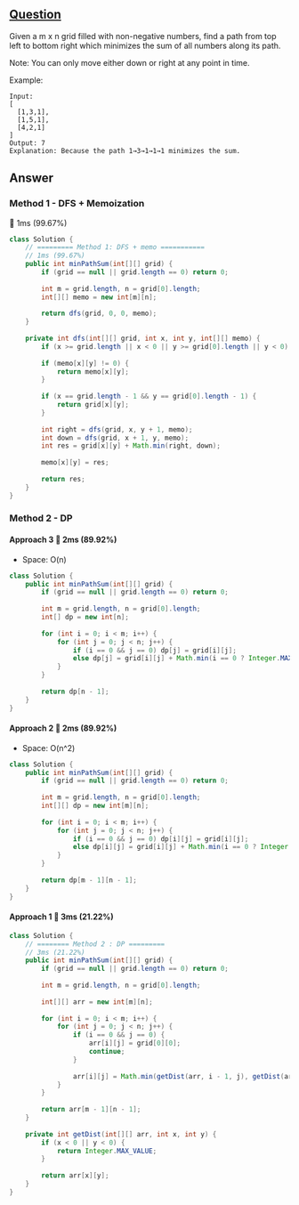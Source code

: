 ## [Question](https://leetcode.com/problems/minimum-path-sum/)

Given a m x n grid filled with non-negative numbers, find a path from top left to bottom right which minimizes the sum of all numbers along its path.

Note: You can only move either down or right at any point in time.

Example:
```
Input:
[
  [1,3,1],
  [1,5,1],
  [4,2,1]
]
Output: 7
Explanation: Because the path 1→3→1→1→1 minimizes the sum.
```

## Answer
### Method 1 - DFS + Memoization
:rocket: 1ms (99.67%) 
```java
class Solution {
    // ========= Method 1: DFS + memo ===========
    // 1ms (99.67%)
    public int minPathSum(int[][] grid) {
        if (grid == null || grid.length == 0) return 0;
        
        int m = grid.length, n = grid[0].length;
        int[][] memo = new int[m][n];
        
        return dfs(grid, 0, 0, memo);
    }
    
    private int dfs(int[][] grid, int x, int y, int[][] memo) {
        if (x >= grid.length || x < 0 || y >= grid[0].length || y < 0) return Integer.MAX_VALUE;
        
        if (memo[x][y] != 0) {
            return memo[x][y];
        }
        
        if (x == grid.length - 1 && y == grid[0].length - 1) {
            return grid[x][y];
        }
        
        int right = dfs(grid, x, y + 1, memo);
        int down = dfs(grid, x + 1, y, memo);
        int res = grid[x][y] + Math.min(right, down);
        
        memo[x][y] = res;
        
        return res;
    }
}
```
### Method 2 - DP
#### Approach 3 :rocket: 2ms (89.92%)
- Space: O(n)
```java
class Solution {
    public int minPathSum(int[][] grid) {
        if (grid == null || grid.length == 0) return 0;
        
        int m = grid.length, n = grid[0].length;
        int[] dp = new int[n];
        
        for (int i = 0; i < m; i++) {
            for (int j = 0; j < n; j++) {
                if (i == 0 && j == 0) dp[j] = grid[i][j];
                else dp[j] = grid[i][j] + Math.min(i == 0 ? Integer.MAX_VALUE: dp[j], j == 0 ? Integer.MAX_VALUE : dp[j - 1]);
            }
        }
        
        return dp[n - 1];
    }
}
```
#### Approach 2 :rocket: 2ms (89.92%)
- Space: O(n^2)
```java
class Solution {
    public int minPathSum(int[][] grid) {
        if (grid == null || grid.length == 0) return 0;
        
        int m = grid.length, n = grid[0].length;
        int[][] dp = new int[m][n];
        
        for (int i = 0; i < m; i++) {
            for (int j = 0; j < n; j++) {
                if (i == 0 && j == 0) dp[i][j] = grid[i][j];
                else dp[i][j] = grid[i][j] + Math.min(i == 0 ? Integer.MAX_VALUE: dp[i - 1][j], j == 0 ? Integer.MAX_VALUE : dp[i][j - 1]);
            }
        }
        
        return dp[m - 1][n - 1];
    }
}
```
#### Approach 1 :turtle: 3ms (21.22%) 
```java
class Solution {
    // ======== Method 2 : DP =========
    // 3ms (21.22%)
    public int minPathSum(int[][] grid) {
        if (grid == null || grid.length == 0) return 0;
        
        int m = grid.length, n = grid[0].length;
        
        int[][] arr = new int[m][n];
        
        for (int i = 0; i < m; i++) {
            for (int j = 0; j < n; j++) {
                if (i == 0 && j == 0) {
                    arr[i][j] = grid[0][0];
                    continue;
                } 
                
                arr[i][j] = Math.min(getDist(arr, i - 1, j), getDist(arr, i, j - 1)) + grid[i][j];
            }
        }
        
        return arr[m - 1][n - 1];
    }
    
    private int getDist(int[][] arr, int x, int y) {
        if (x < 0 || y < 0) {
            return Integer.MAX_VALUE;
        }
        
        return arr[x][y];
    }
}
```
